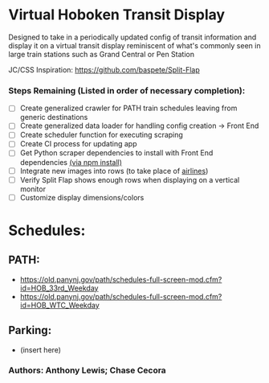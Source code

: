 # Virtual Hoboken Transit Display 
Designed to take in a periodically updated config of transit information and display it on a virtual transit display reminiscent of what's commonly seen in large train stations such as Grand Central or Pen Station

JC/CSS Inspiration: https://github.com/baspete/Split-Flap

### Steps Remaining (Listed in order of necessary completion):
- [ ] Create generalized crawler for PATH train schedules leaving from generic destinations
- [ ] Create generalized data loader for handling config creation -> Front End
- [ ] Create scheduler function for executing scraping 
- [ ] Create CI process for updating app 
- [ ] Get Python scraper dependencies to install with Front End dependencies [(via npm install)](https://github.com/baspete/Split-Flap#installation)  
- [ ] Integrate new images into rows (to take place of [airlines](https://github.com/baspete/Split-Flap/tree/master/public/plugins/arrivals))
- [ ] Verify Split Flap shows enough rows when displaying on a vertical monitor
- [ ] Customize display dimensions/colors

# Schedules:
## PATH:
 - https://old.panynj.gov/path/schedules-full-screen-mod.cfm?id=HOB_33rd_Weekday
 - https://old.panynj.gov/path/schedules-full-screen-mod.cfm?id=HOB_WTC_Weekday

## Parking:
- (insert here)

### Authors: Anthony Lewis; Chase Cecora

